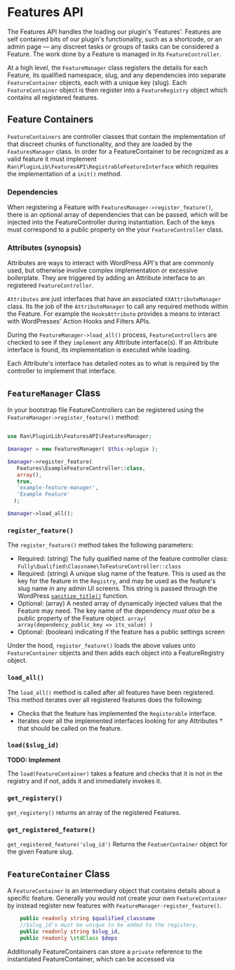 # Features API

The Features API handles the loading our plugin's 'Features'. Features are self contained bits of our plugin's functionality, such as a shortcode, or an admin page –– any discreet tasks or groups of tasks can be considered a Feature. The work done by a Feature is managed in its `FeatureController`.

At a high level, the `FeatureManager` class registers the details for each Feature, its qualified namespace, slug, and any dependencies into separate `FeatureContainer` objects, each with a unique key (slug). Each `FeatureContainer` object is then register into a `FeatureRegistry` object which contains all registered features.

## Feature Containers

`FeatureContainers` are controller classes that contain the implementation of that discreet chunks of functionality, and they are loaded by the `FeaturesManager` class. In order for a FeatureContainer to be recognized as a valid feature it must implement `Ran\PluginLib\FeaturesAPI\RegistrableFeatureInterface` which requires the implementation of a `init()` method.

### Dependencies

When registering a Feature with `FeaturesManager->register_feature()`, there is an optional array of dependencies that can be passed, which will be injected into the FeatureController during instantiation. Each of the keys must correspond to a public property on the your `FeatureController` class.

### Attributes (synopsis)

Attributes are ways to interact with WordPress API's that are commonly used, but otherwise involve complex implementation or excessive boilerplate. They are triggered by adding an Attribute interface to an registered `FeatureController`.

`Attributes` are just interfaces that have an associated `XXAttributeManager` class. Its the job of the `AttributeManager` to call any required methods within the Feature. For example the `HooksAttribute` provides a means to interact with WordPresses' Action Hooks and Filters APIs.

During the `FeatureManager->load_all()` process, `FeatureControllers` are checked to see if they `implement` any Attribute interface(s). If an Attribute interface is found, its implementation is executed while loading.

Each Attribute's interface has detailed notes as to what is required by the controller to implement that interface.

## `FeatureManager` Class

In your bootstrap file FeatureControllers can be registered using the `FeatureManager->register_feature()` method:

```php

use Ran\PluginLib\FeaturesAPI\FeaturesManager;

$manager = new FeaturesManager( $this->plugin );

$manager->register_feature(
   Features\ExampleFeatureController::class,
   array(),
   true,
   'example-feature-manager',
   'Example Feature'
  );

$manager->load_all();
```

### `register_feature()`

The `register_feature()` method takes the following parameters:

-   Required: (string) The fully qualified name of the feature controller class:
    `Fully\Qualified\Classname\ToFeatureController::class`
-   Required: (string) A unique slug name of the feature. This is used as the key for the feature in the `Registry`, and may be used as the feature's slug name in any admin UI screens. This string is passed through the WordPress [`sanitize_title()`](https://developer.wordpress.org/reference/functions/sanitize_title/) function.
-   Optional: (array) A nested array of dynamically injected values that the Feature may need. The key name of the dependency _must also_ be a public property of the Feature object.
    `array( array(dependency_public_key => its_value) )`
-   Optional: (boolean) indicating if the feature has a public settings screen

Under the hood, `register_feature()` loads the above values unto `FeatureContainer` objects and then adds each object into a FeatureRegistry object.

### `load_all()`

The `load_all()` method is called after all features have been registered. This method iterates over all registered features does the following:

-   Checks that the feature has implemented the `Registerable` interface.
-   Iterates over all the implemented interfaces looking for any Attributes † that should be called on the feature.

### `load($slug_id)`

**TODO: Implement**

The `load(FeatureContainer)` takes a feature and checks that it is not in the registry and if not, adds it and immediately invokes it.

### `get_registery()`

`get_registery()` returns an array of the registered Features.

### `get_registered_feature()`

`get_registered_feature('slug_id')` Returns the `FeatuerContainer` object for the given Feature slug.

## `FeatureContainer` Class

A `FeatureContainer` is an intermediary object that contains details about a specific feature. Generally you would not create your own `FeatureContainer` by instead register new features with `FeatureManager-register_feature()`.

```php
    public readonly string $qualified_classname
    //$slug_id's must be unique to be added to the registery.
    public readonly string $slug_id,
    public readonly \stdClass $deps
```

Additionally FeatureContainers can store a `private` reference to the instantiated FeatureContainer, which can be accessed via  
